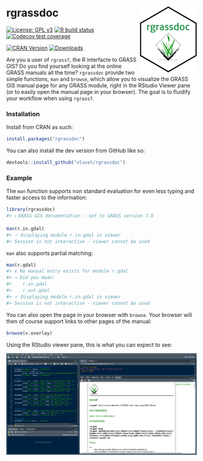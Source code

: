 
<!-- README.md is generated from README.Rmd. Please edit that file -->

# rgrassdoc <img src="man/figures/logo.png" align="right" width=150/>

<!-- badges: start -->

[![License: GPL
v3](https://img.shields.io/badge/License-GPL%20v3-blue.svg)](http://www.gnu.org/licenses/gpl-3.0)
[![R build
status](https://github.com/VLucet/rgrassdoc/workflows/R-CMD-check/badge.svg)](https://github.com/VLucet/rgrassdoc/actions)
[![Codecov test
coverage](https://codecov.io/gh/VLucet/rgrassdoc/branch/master/graph/badge.svg)](https://codecov.io/gh/VLucet/rgrassdoc?branch=master)

[![CRAN
Version](https://img.shields.io/cran/v/rgrassdoc?label=CRAN)](https://CRAN.R-project.org/package=rgrassdoc)
[![Downloads](https://cranlogs.r-pkg.org/badges/rgrassdoc?color=blue)](https://CRAN.R-project.org/package=rgrassdoc/)
<!-- badges: end -->

Are you a user of `rgrass7`, the R interfacte to GRASS GIS? Do you find
yourself looking at the online GRASS manuals all the time? `rgrassdoc`
provide two simple functions, `man` and `browse`, which allow you to
visualize the GRASS GIS manual page for any GRASS module, right in the
RStudio Viewer pane (or to easily open the manual page in your browser).
The goal is to fluidify your workflow when using `rgrass7`.

### Installation

Install from CRAN as such:

``` r
install.packages("rgrassdoc")
```

You can also install the dev version from GitHub like so:

``` r
devtools::install_github("vlucet/rgrassdoc")
```

### Example

The `man` function supports non standard evaluation for even less typing
and faster access to the information:

``` r
library(rgrassdoc)
#> ℹ GRASS GIS documentation - set to GRASS version 7.8

man(r.in.gdal)
#> ✓ Displaying module r.in.gdal in viewer
#> Session is not interactive - viewer cannot be used
```

`man` also supports partial matching:

``` r
man(r.gdal)
#> x No manual entry exists for module r.gdal
#> → Did you mean:
#>    r.in.gdal
#>    r.out.gdal
#> ✓ Displaying module r.in.gdal in viewer
#> Session is not interactive - viewer cannot be used
```

You can also open the page in your browser with `browse`. Your browser
will then of course support links to other pages of the manual:

``` r
browse(v.overlay)
```

Using the RStudio viewer pane, this is what you can expect to see:

![Viewer Pane](man/figures/README-screenshot.png)

